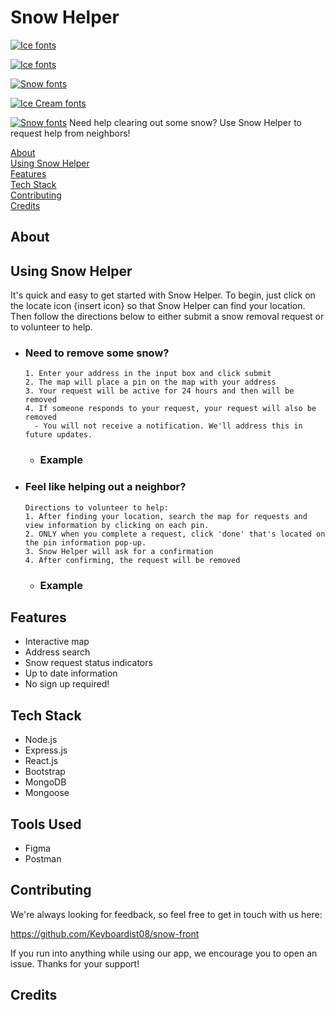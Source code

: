 # Snow Helper

[![Ice fonts](https://see.fontimg.com/api/renderfont4/2z5e/eyJyIjoiZnMiLCJoIjoxNTIsInciOjE2MDAsImZzIjo5NSwiZmdjIjoiIzFBQ0VGNyIsImJnYyI6IiNGRkZGRkYiLCJ0IjoxfQ/U25vd2ZhbGw/estave.png)](https://www.fontspace.com/category/ice)

[![Ice fonts](https://see.fontimg.com/api/renderfont4/6YvAv/eyJyIjoiZnMiLCJoIjoxNTIsInciOjE2MDAsImZzIjo5NSwiZmdjIjoiIzFBQ0VGNyIsImJnYyI6IiNGRkZGRkYiLCJ0IjoxfQ/U25vd2ZhbGw/frozbite.png)](https://www.fontspace.com/category/ice)

[![Snow fonts](https://see.fontimg.com/api/renderfont4/RMo/eyJyIjoiZnMiLCJoIjoyMjksInciOjE2MDAsImZzIjoxNDMsImZnYyI6IiMxQUNFRjciLCJiZ2MiOiIjRkZGRkZGIiwidCI6MX0/U25vd2ZhbGw/al-snowmen.png)](https://www.fontspace.com/category/snow)

[![Ice Cream fonts](https://see.fontimg.com/api/renderfont4/ZVLgB/eyJyIjoiZnMiLCJoIjoxMTcsInciOjE2MDAsImZzIjo3MywiZmdjIjoiIzFBQ0VGNyIsImJnYyI6IiNGRkZGRkYiLCJ0IjoxfQ/U25vd2ZhbGw/sweetie-summer-personal-use.png)](https://www.fontspace.com/category/ice-cream)

[![Snow fonts](https://see.fontimg.com/api/renderfont4/RyxW/eyJyIjoiZnMiLCJoIjoxNDksInciOjE2MDAsImZzIjo5MywiZmdjIjoiIzFBQ0VGNyIsImJnYyI6IiNGRkZGRkYiLCJ0IjoxfQ/U25vd2ZhbGw/cf-tuques-regular.png)](https://www.fontspace.com/category/snow)
Need help clearing out some snow? Use Snow Helper to request help from neighbors!

[About](#about)
<br>
[Using Snow Helper](#using-snow-helper)
<br>
[Features](#features)
<br>
[Tech Stack](#tech-stack)
<br>
[Contributing](#contributing)
<br>
[Credits](#credits)

## About

## Using Snow Helper

It's quick and easy to get started with Snow Helper. To begin, just click on the locate icon {insert icon} so that Snow Helper can find your location. Then follow the directions below to either submit a snow removal request or to volunteer to help.

- ### Need to remove some snow?
      1. Enter your address in the input box and click submit
      2. The map will place a pin on the map with your address
      3. Your request will be active for 24 hours and then will be removed
      4. If someone responds to your request, your request will also be removed
        - You will not receive a notification. We'll address this in future updates.
  - ### Example
- ### Feel like helping out a neighbor?
      Directions to volunteer to help:
      1. After finding your location, search the map for requests and view information by clicking on each pin.
      2. ONLY when you complete a request, click 'done' that's located on the pin information pop-up.
      3. Snow Helper will ask for a confirmation
      4. After confirming, the request will be removed
  - ### Example

## Features

- Interactive map
- Address search
- Snow request status indicators
- Up to date information
- No sign up required!

## Tech Stack

- Node.js
- Express.js
- React.js
- Bootstrap
- MongoDB
- Mongoose

## Tools Used

- Figma
- Postman

## Contributing

We're always looking for feedback, so feel free to get in touch with us here:

https://github.com/Keyboardist08/snow-front

If you run into anything while using our app, we encourage you to open an issue. Thanks for your support!

## Credits
